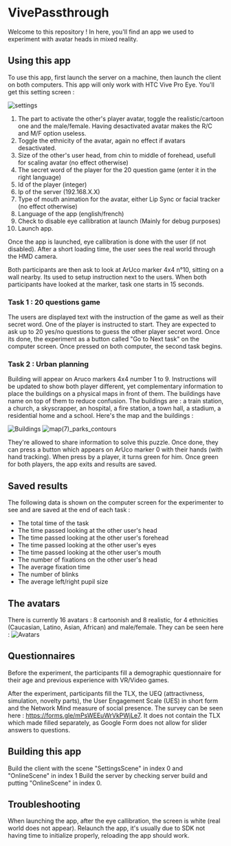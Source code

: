 # VivePassthrough

Welcome to this repository !
In here, you'll find an app we used to experiment with avatar heads in mixed reality.

## Using this app

To use this app, first launch the server on a machine, then launch the client on both computers. This app will only work with HTC Vive Pro Eye.
You'll get this setting screen :

![settings](https://user-images.githubusercontent.com/73835238/214270633-e393690d-82a6-4298-87bb-ea11f74209e7.PNG)


1. The part to activate the other's player avatar, toggle the realistic/cartoon one and the male/female. Having desactivated avatar makes the R/C and M/F option useless.
2. Toggle the ethnicity of the avatar, again no effect if avatars desactivated.
3. Size of the other's user head, from chin to middle of forehead, usefull for scaling avatar (no effect otherwise)
4. The secret word of the player for the 20 question game (enter it in the right language)
5. Id of the player (integer)
6. Ip of the server (192.168.X.X)
7. Type of mouth animation for the avatar, either Lip Sync or facial tracker (no effect otherwise)
8. Language of the app (english/french)
9. Check to disable eye callibration at launch (Mainly for debug purposes)
10. Launch app.

Once the app is launched, eye callibration is done with the user (if not disabled). After a short loading time, the user sees the real world through the HMD camera.

Both participants are then ask to look at ArUco marker 4x4 n°10, sitting on a wall nearby. Its used to setup instruction next to the users.
When both participants have looked at the marker, task one starts in 15 seconds.

### Task 1 : 20 questions game

The users are displayed text with the instruction of the game as well as their secret word. One of the player is instructed to start. They are expected to ask up to 20 yes/no
questions to guess the other player secret word. Once its done, the experiment as a button called "Go to Next task" on the computer screen. Once pressed on both computer, the second task begins.

### Task 2 : Urban planning

Building will appear on Aruco markers 4x4 number 1 to 9. Instructions will be updated to show both player different, yet complementary information to place the buildings on a physical maps in front of them. The buildings have name on top of them to reduce confusion. The buildings are : a train station, a church, a skyscrapper, an hospital, a fire station, a town hall, a stadium, a residential home and a school. Here's the map and the buildings :

![Buildings](https://user-images.githubusercontent.com/73835238/214265275-c8f1d630-d7a0-41fd-a244-23a88bb6b865.PNG)
![map(7)_parks_contours](https://user-images.githubusercontent.com/73835238/214267544-5c0ba839-264b-4ae3-a717-5236e1483db7.png)

They're allowed to share information to solve this puzzle.
Once done, they can press a button which appears on ArUco marker 0 with their hands (with hand tracking). When press by a player, it turns green for him. Once green for both players, the app exits and results are saved.

## Saved results

The following data is shown on the computer screen for the experimenter to see and are saved at the end of each task :

- The total time of the task
- The time passed looking at the other user's head 
- The time passed looking at the other user's forehead 
- The time passed looking at the other user's eyes 
- The time passed looking at the other user's mouth
- The number of fixations on the other user's head
- The average fixation time
- The number of blinks
- The average left/right pupil size


## The avatars

There is currently 16 avatars : 8 cartoonish and 8 realistic, for 4 ethnicities (Caucasian, Latino, Asian, African) and male/female. They can be seen here : 
![Avatars](https://user-images.githubusercontent.com/73835238/214315371-bd4487c9-9b23-49d4-8885-588e1ffc7441.PNG)

## Questionnaires

Before the experiment, the participants fill a demographic questionnaire for their age and previous experience with VR/Video games.

After the experiment, participants fill the TLX, the UEQ (attractivness, simulation, novelty parts), the User Engagement Scale (UES) in short form and the Network Mind measure of social presence. The survey can be seen here : https://forms.gle/mPsWEEuWrVkPWjLe7. It does not contain the TLX which made filled separately, as Google Form does not allow for slider answers to questions.

## Building this app

Build the client with the scene "SettingsScene" in index 0 and "OnlineScene" in index 1
Build the server by checking server build and putting "OnlineScene" in index 0.

## Troubleshooting

When launching the app, after the eye callibration, the screen is white (real world does not appear). Relaunch the app, it's usually due to SDK not having time to initialize properly, reloading the app should work.
